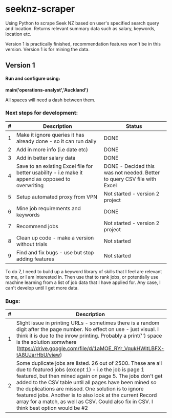 # seeknz-scraper
Using Python to scrape Seek NZ based on user's specified search query and location. 
Returns relevant summary data such as salary, keywords, location etc.

Version 1 is practically finished, recommendation features won't be in this version. Version 1 is for mining the data.

## Version 1
#### Run and configure using:
**main('operations-analyst','Auckland')**

All spaces will need a dash between them. 


### Next steps for development:

| #     | Description   | Status    |
|------------|-------------|-------------|
| 1 | Make it ignore queries it has already done - so it can run daily | DONE |
| 2 | Add in more info (i.e date etc) | DONE |
| 3 | Add in better salary data | DONE |
| 4 | Save to an existing Excel file for better usability - i.e make it append as opposed to overwriting | DONE - Decided this was not needed. Better to query CSV file with Excel |
| 5 | Setup automated proxy from VPN | Not started - version 2 project|
| 6 | Mine job requirements and keywords | DONE |
| 7 | Recommend jobs | Not started - version 2 project |
| 8 | Clean up code - make a version without trials | Not started |
| 9 | Find and fix bugs - use but stop adding features| Not started |

To do 7, I need to build up a keyword library of skills that I feel are relevant to me, or I am interested in. Then use that to rank jobs, or potentially use machine learning from a list of job data that I have applied for. Any case, I can't develop until I get more data.

### Bugs:
| #     | Description   | Status    |
|------------|-------------|-------------|
| 1 | Slight issue in printing URLs - sometimes there is a random digit after the page number. No effect on use - just visual. I think it is due to the inrow printing. Probably a print('') space is the solution somwhere (https://drive.google.com/file/d/1aMOE_RYr_VqukHWltLBFX-tA8UJarHbU/view) | Not fixed |
| 2 | Some duplicate jobs are listed. 26 out of 2500. These are all due to featured jobs (except 1) - i.e the job is page 1 featured, but then mined again on page 5. The jobs don't get added to the CSV table until all pages have been mined so the duplications are missed. One solution is to ignore featured jobs. Another is to also look at the current Record array for a match, as well as CSV. Could also fix in CSV. I think best option would be #2 | Not fixed |
